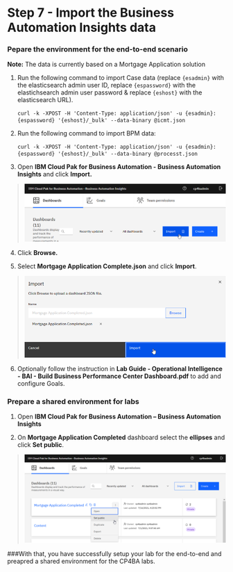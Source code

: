 # Step 7 - Import the Business Automation Insights data

### Pepare the environment for the end-to-end scenario

**Note:** The data is currently based on a Mortgage Application solution

1. Run the following command to import Case data (replace `{esadmin}` with the elasticsearch admin user ID, replace `{espassword}` with the elastichsearch admin user password & replace `{eshost}` with the elasticsearch URL).

   ```
   curl -k -XPOST -H 'Content-Type: application/json' -u {esadmin}:{espassword} '{eshost}/_bulk' --data-binary @icmt.json
   ```

2. Run the following command to import BPM data:

   ```
   curl -k -XPOST -H 'Content-Type: application/json' -u {esadmin}:{espassword} '{eshost}/_bulk' --data-binary @processt.json
   ```
3.  Open **IBM Cloud Pak for Business Automation - Business Automation Insights** and click **Import.**

> ![](images/BAI-1.png)

4.  Click **Browse.**

5.  Select **Mortgage Application Complete.json** and click **Import**.

> ![](images/BAI-2.png)

6.  Optionally follow the instruction in **Lab Guide - Operational Intelligence - BAI - Build Business Performance Center Dashboard.pdf** to add and configure Goals.

 

### Prepare a shared environment for labs

1. Open **IBM Cloud Pak for Business Automation – Business Automation Insights**

2.	On **Mortgage Application Completed** dashboard select the **ellipses** and click **Set public**.

> ![](images/BAI-3.png)


###With that, you have successfully setup your lab for the end-to-end and preapred a shared environment for the CP4BA labs.



